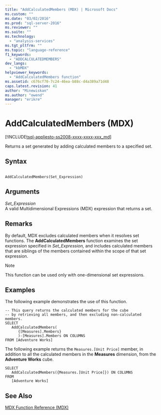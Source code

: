 ```yaml
---
title: "AddCalculatedMembers (MDX) | Microsoft Docs"
ms.custom: ""
ms.date: "03/02/2016"
ms.prod: "sql-server-2016"
ms.reviewer: ""
ms.suite: ""
ms.technology: 
  - "analysis-services"
ms.tgt_pltfrm: ""
ms.topic: "language-reference"
f1_keywords: 
  - "ADDCALCULATEDMEMBERS"
dev_langs: 
  - "kbMDX"
helpviewer_keywords: 
  - "AddCalculatedMembers function"
ms.assetid: c676cf70-7c24-46ea-b88c-d4a389a71d48
caps.latest.revision: 41
author: "Minewiskan"
ms.author: "owend"
manager: "erikre"
---
```

# AddCalculatedMembers (MDX)
[!INCLUDE[tsql-appliesto-ss2008-xxxx-xxxx-xxx_md](../includes/tsql-appliesto-ss2008-xxxx-xxxx-xxx-md.md)]

  Returns a set generated by adding calculated members to a specified set.  
  
## Syntax  
  
```  
  
AddCalculatedMembers(Set_Expression)   
```  
  
## Arguments  
 *Set_Expression*  
 A valid Multidimensional Expressions (MDX) expression that returns a set.  
  
## Remarks  
 By default, MDX excludes calculated members when it resolves set functions. The **AddCalculatedMembers** function examines the set expression specified in *Set_Expression,* and includes calculated members that are siblings of the members contained within the scope of that set expression.  
  
> [!NOTE]  
>  This function can be used only with one-dimensional set expressions.  
  
## Examples  
 The following example demonstrates the use of this function.  
  
```  
-- This query returns the calculated members for the cube  
-- by retrieving all members, and then excluding non-calculated members.  
SELECT   
   AddCalculatedMembers(  
      {[Measures].Members}  
      )-[Measures].Members ON COLUMNS  
FROM [Adventure Works]   
```  
  
 The following example returns the `Measures.[Unit Price]` member, in addition to all the calculated members in the **Measures** dimension, from the **Adventure Works** cube.  
  
```  
SELECT  
   AddCalculatedMembers({Measures.[Unit Price]}) ON COLUMNS  
FROM   
   [Adventure Works]  
```  
  
## See Also  
 [MDX Function Reference &#40;MDX&#41;](../mdx/mdx-function-reference-mdx.md)  
  
  
